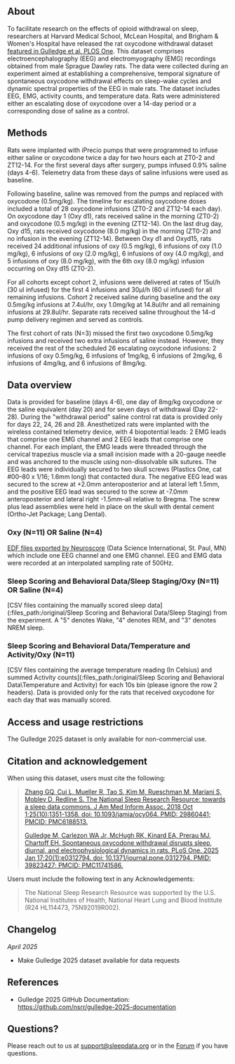 ## About

To facilitate research on the effects of opioid withdrawal on sleep, researchers at Harvard Medical School, McLean Hospital, and Brigham & Women's Hospital have released the rat oxycodone withdrawal dataset [featured in Gulledge et al. PLOS One](https://pubmed.ncbi.nlm.nih.gov/39823427/). This dataset comprises electroencephalography (EEG) and electromyography (EMG) recordings obtained from male Sprague Dawley rats. The data were collected during an experiment aimed at establishing a comprehensive, temporal signature of spontaneous oxycodone withdrawal effects on sleep-wake cycles and dynamic spectral properties of the EEG in male rats. The dataset includes EEG, EMG, activity counts, and temperature data. Rats were administered either an escalating dose of oxycodone over a 14-day period or a corresponding dose of saline as a control.

## Methods

Rats were implanted with iPrecio pumps that were programmed to infuse either saline or oxycodone twice a day for two hours each at ZT0-2 and ZT12-14. For the first several days after surgery, pumps infused 0.9% saline (days 4-6). Telemetry data from these days of saline infusions were used as baseline. 

Following baseline, saline was removed from the pumps and replaced with oxycodone (0.5mg/kg). The timeline for escalating oxycodone doses included a total of 28 oxycodone infusions (ZT0-2 and ZT12-14 each day). On oxycodone day 1 (Oxy d1), rats received saline in the morning (ZT0-2) and oxycodone (0.5 mg/kg) in the evening (ZT12-14). On the last drug day, Oxy d15, rats received oxycodone (8.0 mg/kg) in the morning (ZT0-2) and no infusion in the evening (ZT12-14). Between Oxy d1 and Oxyd15, rats received 24 additional infusions of oxy (0.5 mg/kg), 6 infusions of oxy (1.0 mg/kg), 6 infusions of oxy (2.0 mg/kg), 6 infusions of oxy (4.0 mg/kg), and 5 infusions of oxy (8.0 mg/kg), with the 6th oxy (8.0 mg/kg) infusion occurring on Oxy d15 (ZT0-2). 

For all cohorts except cohort 2, infusions were delivered at rates of 15ul/h (30 ul infused) for the first 4 infusions and 30μl/h (60 ul infused) for all remaining infusions. Cohort 2 received saline during baseline and the oxy 0.5mg/kg infusions at 7.4ul/hr, oxy 1.0mg/kg at 14.8ul/hr and all remaining infusions at 29.8ul/hr. Separate rats received saline throughout the 14-d pump delivery regimen and served as controls.

The first cohort of rats (N=3) missed the first two oxycodone 0.5mg/kg infusions and received two extra infusions of saline instead. However, they received the rest of the scheduled 26 escalating oxycodone infusions: 2 infusions of oxy 0.5mg/kg, 6 infusions of 1mg/kg, 6 infusions of 2mg/kg, 6 infusions of 4mg/kg, and 6 infusions of 8mg/kg.

## Data overview

Data is provided for baseline (days 4-6), one day of 8mg/kg oxycodone or the saline equivalent (day 20) and for seven days of withdrawal (Day 22-28). During the "withdrawal period" saline control rat data is provided only for days 22, 24, 26 and 28.  Anesthetized rats were implanted with the wireless contained telemetry device, with 4 biopotential leads: 2 EMG leads that comprise one EMG channel and 2 EEG leads that comprise one channel. For each implant, the EMG leads were threaded through the cervical trapezius muscle via a small incision made with a 20-gauge needle and was anchored to the muscle using non-dissolvable silk sutures. The EEG leads were individually secured to two skull screws (Plastics One, cat #00–80 x 1/16; 1.6mm long) that contacted dura. The negative EEG lead was secured to the screw at +2.0mm anteroposterior and at lateral left 1.5mm, and the positive EEG lead was secured to the screw at -7.0mm anteroposterior and lateral right -1.5mm–all relative to Bregma. The screw plus lead assemblies were held in place on the skull with dental cement (Ortho-Jet Package; Lang Dental).

### Oxy (N=11) OR Saline (N=4)

[EDF files exported by Neuroscore](:files_path:/original) (Data Science International, St. Paul, MN) which include one EEG channel and one EMG channel. EEG and EMG data were recorded at an interpolated sampling rate of 500Hz.

### Sleep Scoring and Behavioral Data/Sleep Staging/Oxy (N=11) OR Saline (N=4)

[CSV files containing the manually scored sleep data](:files_path:/original/Sleep Scoring and Behavioral Data/Sleep Staging) from the experiment. A "5" denotes Wake, "4" denotes REM, and "3" denotes NREM sleep.

### Sleep Scoring and Behavioral Data/Temperature and Activity/Oxy (N=11)

[CSV files containing the average temperature reading (In Celsius) and summed Activity counts](:files_path:/original/Sleep Scoring and Behavioral Data\Temperature and Activity) for each 10s bin (please ignore the row 2 headers). Data is provided only for the rats that received oxycodone for each day that was manually scored.

## Access and usage restrictions

The Gulledge 2025 dataset is only available for non-commercial use.

## Citation and acknowledgement

When using this dataset, users must cite the following:

> [Zhang GQ, Cui L, Mueller R, Tao S, Kim M, Rueschman M, Mariani S, Mobley D, Redline S. The National Sleep Research Resource: towards a sleep data commons. J Am Med Inform Assoc. 2018 Oct 1;25(10):1351-1358. doi: 10.1093/jamia/ocy064. PMID: 29860441; PMCID: PMC6188513.](https://pubmed.ncbi.nlm.nih.gov/29860441/)
> 
> [Gulledge M, Carlezon WA Jr, McHugh RK, Kinard EA, Prerau MJ, Chartoff EH. Spontaneous oxycodone withdrawal disrupts sleep, diurnal, and electrophysiological dynamics in rats. PLoS One. 2025 Jan 17;20(1):e0312794. doi: 10.1371/journal.pone.0312794. PMID: 39823427; PMCID: PMC11741586.](https://pubmed.ncbi.nlm.nih.gov/39823427/)

Users must include the following text in any Acknowledgements:

> The National Sleep Research Resource was supported by the U.S. National Institutes of Health, National Heart Lung and Blood Institute (R24 HL114473, 75N92019R002).

## Changelog

*April 2025*

- Make Gulledge 2025 dataset available for data requests

## References

-	Gulledge 2025 GitHub Documentation: https://github.com/nsrr/gulledge-2025-documentation

## Questions?

Please reach out to us at support@sleepdata.org or in the [Forum](https://sleepdata.org/forum) if you have questions.
